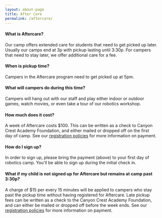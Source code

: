 ```yaml
---
layout: about-page
title: After Care
permalink: /aftercare/
---
```


#### What is Aftercare?

Our camp offers extended care for students that need to get picked up later. Usually our camps
end at 3p with pickup lasting until 3:30p. For campers that need to stay later, we offer additional
care for a fee.

#### When is pickup time?

Campers in the Aftercare program need to get picked up at 5pm.

#### What will campers do during this time?

Campers will hang out with our staff and play either indoor or outdoor games, watch movies, or
even take a tour of our robotics workshop.

#### How much does it cost?

A week of Aftercare costs $100. This can be written as a check to Canyon Crest Academy
Foundation, and either mailed or dropped off on the first day of camp. See our
[registration policies](/camp/about/registration) for more information on payment.

#### How do I sign up?

In order to sign up, please bring the payment (above) to your first day of robotics camp. You'll
be able to sign up during the initial check in.

#### What if my child is not signed up for Aftercare but remains at camp past 3:30p?

A charge of $15 per every 15 minutes will be applied to campers who stay past the pickup time without having registered for Aftercare. Late pickup fees can be written as a check to the Canyon Crest Academy Foundation, and can either be mailed or dropped off before the week ends. See our [registration policies](/camp/about/registration) for more information on payment.

